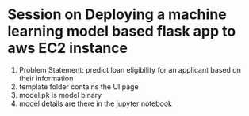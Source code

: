 # Session on Deploying a machine learning model based flask app to aws EC2 instance
1. Problem Statement: predict loan eligibility for an applicant based on their information
2. template folder contains the UI page
3. model.pk is model binary
4. model details are there in the jupyter notebook
   

